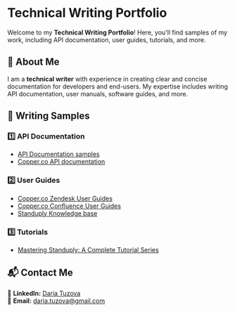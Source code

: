 # Technical Writing Portfolio

Welcome to my **Technical Writing Portfolio**! Here, you'll find samples of my work, including API documentation, user guides, tutorials, and more.

## 📌 About Me
I am a **technical writer** with experience in creating clear and concise documentation for developers and end-users. My expertise includes writing API documentation, user manuals, software guides, and more.

## 📝 Writing Samples
### 1️⃣ API Documentation
- [API Documentation samples](images/api-docs)
- [Copper.co API documentation](https://developer.copper.co/guides/introduction)

### 2️⃣ User Guides
- [Copper.co Zendesk User Guides](./User-Manual.md)
- [Copper.co Confluence User Guides](./Installation-Guide.md)
- [Standuply Knowledge base](https://help.standuply.com/en/)

### 3️⃣ Tutorials
- [Mastering Standuply: A Complete Tutorial Series](https://www.youtube.com/@standuply9152)

## 📬 Contact Me
🔗 **LinkedIn:** [Daria Tuzova](https://www.linkedin.com/in/daria-tuzova/)  
📧 **Email:** daria.tuzova@gmail.com 
